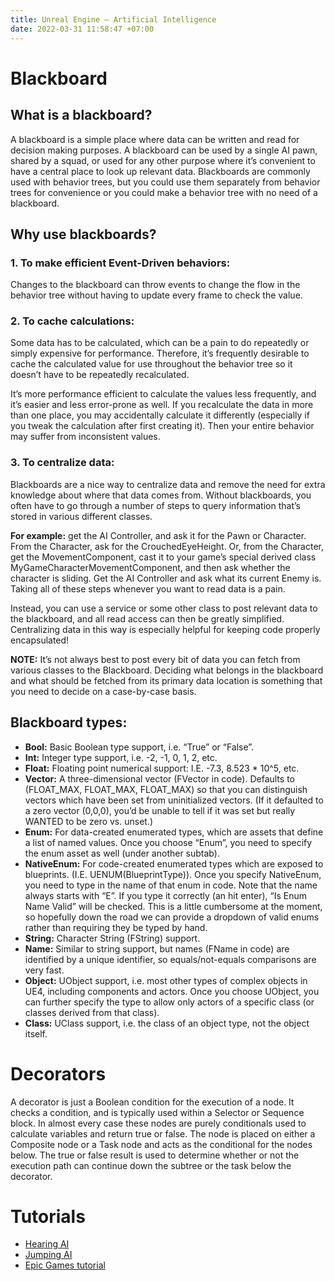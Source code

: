 ```yaml
---
title: Unreal Engine — Artificial Intelligence
date: 2022-03-31 11:58:47 +07:00
---
```


# Blackboard
## What is a blackboard?
A blackboard is a simple place where data can be written and read for decision making purposes. A blackboard can be used by a single AI pawn, shared by a squad, or used for any other purpose where it’s convenient to have a central place to look up relevant data. Blackboards are commonly used with behavior trees, but you could use them separately from behavior trees for convenience or you could make a behavior tree with no need of a blackboard.

## Why use blackboards?
### 1. To make efficient Event-Driven behaviors:
Changes to the blackboard can throw events to change the flow in the behavior tree without having to update every frame to check the value.

### 2. To cache calculations:
Some data has to be calculated, which can be a pain to do repeatedly or simply expensive for performance. Therefore, it’s frequently desirable to cache the calculated value for use throughout the behavior tree so it doesn’t have to be repeatedly recalculated.

It’s more performance efficient to calculate the values less frequently, and it’s easier and less error-prone as well. If you recalculate the data in more than one place, you may accidentally calculate it differently (especially if you tweak the calculation after first creating it). Then your entire behavior may suffer from inconsistent values.

### 3. To centralize data:
Blackboards are a nice way to centralize data and remove the need for extra knowledge about where that data comes from. Without blackboards, you often have to go through a number of steps to query information that’s stored in various different classes.

**For example:** get the AI Controller, and ask it for the Pawn or Character. From the Character, ask for the CrouchedEyeHeight. Or, from the Character, get the MovementComponent, cast it to your game’s special derived class MyGameCharacterMovementComponent, and then ask whether the character is sliding. Get the AI Controller and ask what its current Enemy is. Taking all of these steps whenever you want to read data is a pain.

Instead, you can use a service or some other class to post relevant data to the blackboard, and all read access can then be greatly simplified. Centralizing data in this way is especially helpful for keeping code properly encapsulated!

**NOTE:** It’s not always best to post every bit of data you can fetch from various classes to the Blackboard. Deciding what belongs in the blackboard and what should be fetched from its primary data location is something that you need to decide on a case-by-case basis. 

## Blackboard types:
- **Bool:** Basic Boolean type support, i.e. “True” or “False”.
- **Int:** Integer type support, i.e. -2, -1, 0, 1, 2, etc.
- **Float:** Floating point numerical support: I.E. -7.3, 8.523 * 10^5, etc.
- **Vector:** A three-dimensional vector (FVector in code). Defaults to (FLOAT_MAX, FLOAT_MAX, FLOAT_MAX) so that you can distinguish vectors which have been set from uninitialized vectors. (If it defaulted to a zero vector (0,0,0), you’d be unable to tell if it was set but really WANTED to be zero vs. unset.)
- **Enum:** For data-created enumerated types, which are assets that define a list of named values. Once you choose “Enum”, you need to specify the enum asset as well (under another subtab).
- **NativeEnum:** For code-created enumerated types which are exposed to blueprints. (I.E. UENUM(BlueprintType)). Once you specify NativeEnum, you need to type in the name of that enum in code. Note that the name always starts with “E”. If you type it correctly (an hit enter), “Is Enum Name Valid” will be checked. This is a little cumbersome at the moment, so hopefully down the road we can provide a dropdown of valid enums rather than requiring they be typed by hand.
- **String:** Character String (FString) support.
- **Name:** Similar to string support, but names (FName in code) are identified by a unique identifier, so equals/not-equals comparisons are very fast.
- **Object:** UObject support, i.e. most other types of complex objects in UE4, including components and actors. Once you choose UObject, you can further specify the type to allow only actors of a specific class (or classes derived from that class).
- **Class:** UClass support, i.e. the class of an object type, not the object itself.

# Decorators
A decorator is just a Boolean condition for the execution of a node. It checks a condition, and is typically used within a Selector or Sequence block. In almost every case these nodes are purely conditionals used to calculate variables and return true or false. The node is placed on either a Composite node or a Task node and acts as the conditional for the nodes below. The true or false result is used to determine whether or not the execution path can continue down the subtree or the task below the decorator.

# Tutorials
- [Hearing AI](https://www.orfeasel.com/implement-ai-hearing-using-c/)
- [Jumping AI](https://www.orfeasel.com/implement-ai-hearing-using-c/)
- [Epic Games tutorial](https://www.youtube.com/watch?v=iY1jnFvHgbE&ab_channel=UnrealEngine)
